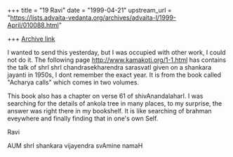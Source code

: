 +++
title = "19 Ravi"
date = "1999-04-21"
upstream_url = "https://lists.advaita-vedanta.org/archives/advaita-l/1999-April/010088.html"

+++
[Archive link](https://lists.advaita-vedanta.org/archives/advaita-l/1999-April/010088.html)

I wanted to send this yesterday, but I was occupied with
other work, I could not do it. The following page
http://www.kamakoti.org/1-1.html has contains the talk of
shrI shrI chandrasekharendra sarasvatI given on a shankara
jayanti in 1950s, I dont remember the exact year. It is from
the book called "Acharya calls" which comes in two volumes.

This book also has a chapter on verse 61 of
shivAnandalaharI. I was searching for the details of ankola
tree in many places, to my surprise, the answer was right
there in my bookshelf. It is like searching of brahman
eveywhere and finally finding that in one's own Self.

Ravi

AUM shrI shankara vijayendra svAmine namaH

